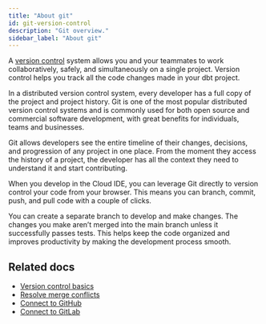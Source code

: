 ```yaml
---
title: "About git"
id: git-version-control
description: "Git overview."
sidebar_label: "About git"
---
```


A [version control](https://en.wikipedia.org/wiki/Version_control) system allows you and your teammates to work collaboratively, safely, and simultaneously on a single project. Version control helps you track all the code changes made in your dbt project.

In a distributed version control system, every developer has a full copy of the project and project history. Git is one of the most popular distributed version control systems and is commonly used for both open source and commercial software development, with great benefits for individuals, teams and businesses.

Git allows developers see the entire timeline of their changes, decisions, and progression of any project in one place. From the moment they access the history of a project, the developer has all the context they need to understand it and start contributing.

When you develop in the Cloud IDE, you can leverage Git directly to version control your code from your browser. This means you can branch, commit, push, and pull code with a couple of clicks.

You can create a separate branch to develop and make changes. The changes you make aren’t merged into the main branch unless it successfully passes tests. This helps keep the code organized and improves productivity by making the development process smooth.


## Related docs
- [Version control basics](/docs/collaborate/git/version-control-basics)
- [Resolve merge conflicts](/collaborate/git/resolve-merge-conflicts)
- [Connect to GitHub](/docs/collaborate/git/connect-github)
- [Connect to GitLab](/docs/collaborate/git/connect-gitlab)
